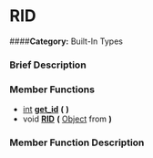 #  RID  
####**Category:** Built-In Types

###  Brief Description  


###  Member Functions 
  * [int](class_int)  **[get&#95;id](#get_id)**  **(** **)**
  * void  **[RID](#RID)**  **(** [Object](class_object) from  **)**

###  Member Function Description  
